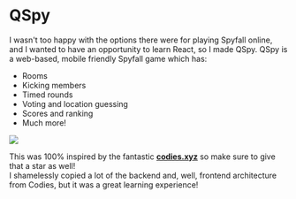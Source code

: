 # QSpy
I wasn't too happy with the options there were for playing Spyfall online, and I wanted to have an opportunity to learn React, so I made QSpy.
QSpy is a web-based, mobile friendly Spyfall game which has:
- Rooms
- Kicking members
- Timed rounds
- Voting and location guessing
- Scores and ranking
- Much more!

<img src="/.github/docs/ss1.png">

This was 100% inspired by the fantastic **[codies.xyz](https://github.com/zikaeroh/codies)** so make sure to give that a star as well!<br>
I shamelessly copied a lot of the backend and, well, frontend architecture from Codies, but it was a great learning experience!
